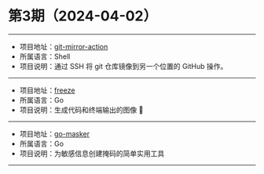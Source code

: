 # 第3期（2024-04-02）

---
- 项目地址：[git-mirror-action](https://github.com/wearerequired/git-mirror-action)
- 所属语言：Shell
- 项目说明：通过 SSH 将 git 仓库镜像到另一个位置的 GitHub 操作。
---
- 项目地址：[freeze](https://github.com/charmbracelet/freeze)
- 所属语言：Go
- 项目说明：生成代码和终端输出的图像 📸
---
- 项目地址：[go-masker](https://github.com/ggwhite/go-masker)
- 所属语言：Go
- 项目说明：为敏感信息创建掩码的简单实用工具
---